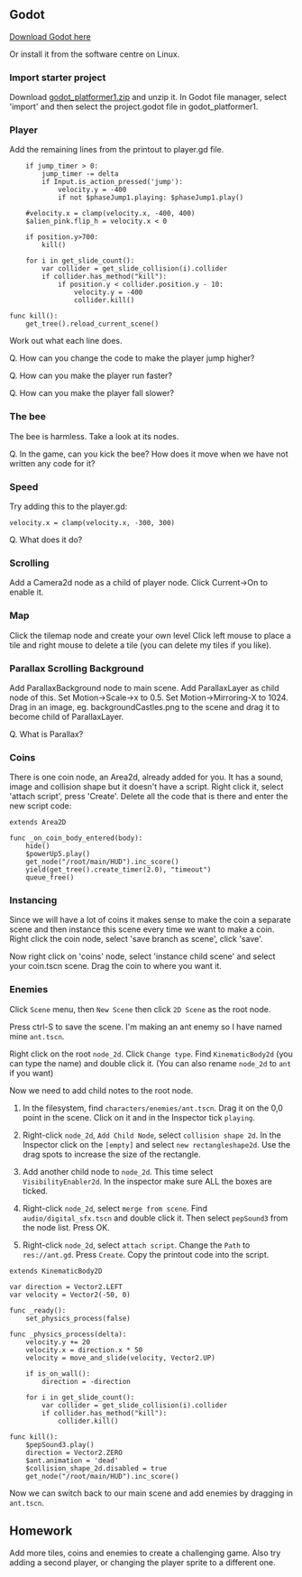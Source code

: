 ## Godot

[Download Godot here](https://godotengine.org/download)

Or install it from the software centre on Linux.

### Import starter project

Download [godot_platformer1.zip](/godot_platformer1.zip) and unzip it.  In Godot file manager, select 'import' and then select the project.godot file in godot_platformer1.

### Player

Add the remaining lines from the printout to player.gd file.

```
	if jump_timer > 0:
		jump_timer -= delta
		if Input.is_action_pressed('jump'):
			velocity.y = -400
			if not $phaseJump1.playing: $phaseJump1.play()

	#velocity.x = clamp(velocity.x, -400, 400)
	$alien_pink.flip_h = velocity.x < 0
	
	if position.y>700:
		kill()

	for i in get_slide_count():
		var collider = get_slide_collision(i).collider
		if collider.has_method("kill"):
			if position.y < collider.position.y - 10:
				velocity.y = -400
				collider.kill()

func kill():
	get_tree().reload_current_scene()
```

Work out what each line does.

Q. How can you change the code to make the player jump higher?

Q. How can you make the player run faster?

Q. How can you make the player fall slower?

### The bee

The bee is harmless.  Take a look at its nodes.

Q. In the game, can you kick the bee?  How does it move when we have not written any code for it?

### Speed

Try adding this to the player.gd:

    velocity.x = clamp(velocity.x, -300, 300)

Q. What does it do?

### Scrolling

Add a Camera2d node as a child of player node.  Click Current->On to enable it.

### Map

Click the tilemap node and create your own level  Click left mouse to place a tile and right mouse to delete a tile (you can delete my tiles if you like).

### Parallax Scrolling Background

Add ParallaxBackground node to main scene.  Add ParallaxLayer as child node of this.  Set Motion->Scale->x to 0.5.  Set Motion->Mirroring-X to 1024.  Drag in an image, eg. backgroundCastles.png to the scene and drag it to become child of ParallaxLayer.

Q. What is Parallax?

### Coins

There is one coin node, an Area2d, already added for you.  It has a sound, image and collision shape but it doesn't have a script.  Right click it, select 'attach script', press 'Create'.  Delete all the code that is there and enter the new script code:
```
extends Area2D

func _on_coin_body_entered(body):
	hide()
	$powerUp5.play()
	get_node("/root/main/HUD").inc_score()
	yield(get_tree().create_timer(2.0), "timeout")
	queue_free()
```

### Instancing

Since we will have a lot of coins it makes sense to make the coin a separate scene and then instance this scene every time we want to make a coin. Right click the coin node, select 'save branch as scene', click 'save'.

Now right click on 'coins' node, select 'instance child scene' and select your coin.tscn scene.  Drag the coin to where you want it.

### Enemies

Click `Scene` menu, then `New Scene` then click `2D Scene` as the root node. 

Press ctrl-S to save the scene.  I'm making an ant enemy so I have named mine `ant.tscn`.

Right click on the root `node_2d`.  Click  `Change type`.  Find  `KinematicBody2d` (you can type the name) and double click it.  (You can also rename `node_2d` to `ant` if you want)

Now we need to add child notes to the root node.

1. In the filesystem, find `characters/enemies/ant.tscn`.  Drag it on the 0,0 point in the scene.  Click on it and in the Inspector tick `playing`.

2. Right-click `node_2d`, `Add Child Node`, select `collision shape 2d`.  In the Inspector click on the `[empty]` and select `new rectangleshape2d`.  Use the drag spots to increase the size of the rectangle.

3. Add another child node to `node_2d`.  This time select `VisibilityEnabler2d`.  In the inspector make sure ALL the boxes are ticked.

4. Right-click `node_2d`, select `merge from scene`.  Find `audio/digital_sfx.tscn` and double click it.  Then select `pepSound3` from the node list.  Press OK.

5. Right-click `node_2d`, select `attach script`.  Change the `Path` to `res://ant.gd`.  Press `Create`.  Copy the printout code into the script.


```
extends KinematicBody2D

var direction = Vector2.LEFT
var velocity = Vector2(-50, 0)

func _ready():
	set_physics_process(false)

func _physics_process(delta):
	velocity.y += 20
	velocity.x = direction.x * 50
	velocity = move_and_slide(velocity, Vector2.UP)
	
	if is_on_wall():
		direction = -direction
		
	for i in get_slide_count():
		var collider = get_slide_collision(i).collider
		if collider.has_method("kill"):
			collider.kill()

func kill():
	$pepSound3.play()
	direction = Vector2.ZERO
	$ant.animation = 'dead'
	$collision_shape_2d.disabled = true
	get_node("/root/main/HUD").inc_score()
```

Now we can switch back to our main scene and add enemies by dragging in `ant.tscn`.

## Homework

Add more tiles, coins and enemies to create a challenging game.  Also try adding a second player, or changing the player sprite to a different one.



